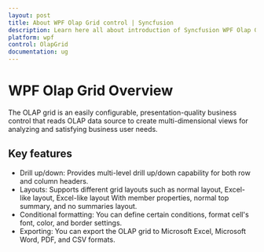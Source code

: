 ```yaml
---
layout: post
title: About WPF Olap Grid control | Syncfusion
description: Learn here all about introduction of Syncfusion WPF Olap Grid control, its elements and more details.
platform: wpf
control: OlapGrid
documentation: ug
---
```


# WPF Olap Grid Overview

The OLAP grid is an easily configurable, presentation-quality business control that reads OLAP data source to create multi-dimensional views for analyzing and satisfying business user needs.

## Key features

* Drill up/down: Provides multi-level drill up/down capability for both row and column headers.
* Layouts: Supports different grid layouts such as normal layout, Excel-like layout, Excel-like layout With member properties, normal top summary, and no summaries layout.
* Conditional formatting: You can define certain conditions, format cell's font, color, and border settings.
* Exporting: You can export the OLAP grid to Microsoft Excel, Microsoft Word, PDF, and CSV formats.

